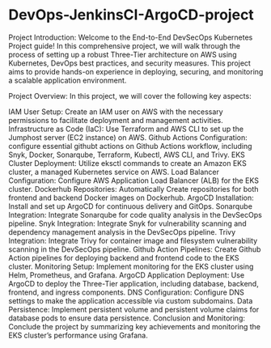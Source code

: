 # DevOps-JenkinsCI-ArgoCD-project
Project Introduction:
Welcome to the End-to-End DevSecOps Kubernetes Project guide! In this comprehensive project, we will walk through the process of setting up a robust Three-Tier architecture on AWS using Kubernetes, DevOps best practices, and security measures. This project aims to provide hands-on experience in deploying, securing, and monitoring a scalable application environment.

Project Overview:
In this project, we will cover the following key aspects:

IAM User Setup: Create an IAM user on AWS with the necessary permissions to facilitate deployment and management activities.
Infrastructure as Code (IaC): Use Terraform and AWS CLI to set up the Jumphost server (EC2 instance) on AWS.
Github Actions Configuration: configure essential githubt actions on Github Actions workflow, including Snyk, Docker, Sonarqube, Terraform, Kubectl, AWS CLI, and Trivy.
EKS Cluster Deployment: Utilize eksctl commands to create an Amazon EKS cluster, a managed Kubernetes service on AWS.
Load Balancer Configuration: Configure AWS Application Load Balancer (ALB) for the EKS cluster.
Dockerhub Repositories: Automatically Create repositories for both frontend and backend Docker images on Dockerhub.
ArgoCD Installation: Install and set up ArgoCD for continuous delivery and GitOps.
Sonarqube Integration: Integrate Sonarqube for code quality analysis in the DevSecOps pipeline.
Snyk Integration: Integrate Snyk for vulnerability scanning and dependency management analysis in the DevSecOps pipeline.
Trivy Integration: Integrate Trivy for container image and filesystem vulnerability scanning in the DevSecOps pipeline.
Github Action Pipelines: Create Github Action pipelines for deploying backend and frontend code to the EKS cluster.
Monitoring Setup: Implement monitoring for the EKS cluster using Helm, Prometheus, and Grafana.
ArgoCD Application Deployment: Use ArgoCD to deploy the Three-Tier application, including database, backend, frontend, and ingress components.
DNS Configuration: Configure DNS settings to make the application accessible via custom subdomains.
Data Persistence: Implement persistent volume and persistent volume claims for database pods to ensure data persistence.
Conclusion and Monitoring: Conclude the project by summarizing key achievements and monitoring the EKS cluster’s performance using Grafana.
